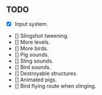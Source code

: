 ## TODO

- [x] Input system.
- [] Slingshot tweening.
- [] More levels.
- [] More birds.
- [] Pig sounds.
- [] Sling sounds.
- [] Bird sounds.
- [] Destroyable structures.
- [] Animated pigs.
- [] Bird flying route when slinging.
